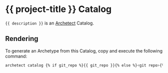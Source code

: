 # {{ project-title }} Catalog

`{{ description }}` is an [Archetect](https://archetect.github.io/) Catalog.

## Rendering

To generate an Archetype from this Catalog, copy and execute the following command:

```sh
archetect catalog {% if git_repo %}{{ git_repo }}{% else %}<git repo>{% endif %}
```
